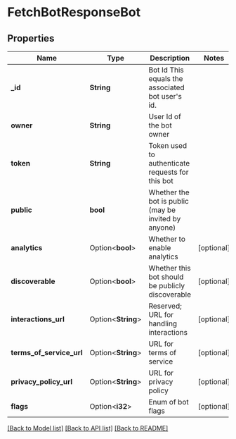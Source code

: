 # FetchBotResponseBot

## Properties

Name | Type | Description | Notes
------------ | ------------- | ------------- | -------------
**_id** | **String** | Bot Id  This equals the associated bot user's id. | 
**owner** | **String** | User Id of the bot owner | 
**token** | **String** | Token used to authenticate requests for this bot | 
**public** | **bool** | Whether the bot is public (may be invited by anyone) | 
**analytics** | Option<**bool**> | Whether to enable analytics | [optional]
**discoverable** | Option<**bool**> | Whether this bot should be publicly discoverable | [optional]
**interactions_url** | Option<**String**> | Reserved; URL for handling interactions | [optional]
**terms_of_service_url** | Option<**String**> | URL for terms of service | [optional]
**privacy_policy_url** | Option<**String**> | URL for privacy policy | [optional]
**flags** | Option<**i32**> | Enum of bot flags | [optional]

[[Back to Model list]](../README.md#documentation-for-models) [[Back to API list]](../README.md#documentation-for-api-endpoints) [[Back to README]](../README.md)


